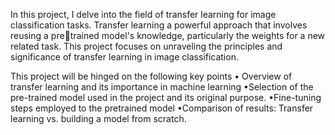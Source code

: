 
In this project, I delve into the field of transfer learning for image classification tasks. Transfer learning a powerful approach that involves reusing a pretrained model's knowledge, particularly the weights for a new related task. This project focuses on unraveling the principles and significance of transfer learning in image classification.

This project will be hinged on the following key points
• Overview of transfer learning and its importance in machine learning
•Selection of the pre-trained model used in the project and its original purpose.
•Fine-tuning steps employed to the pretrained model
•Comparison of results: Transfer learning vs. building a model from scratch.

